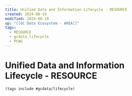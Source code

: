 ```yaml
---
title: Unified Data and Information Lifecycle - RESOURCE
created: 2024-08-19
modified: 2024-08-19
up: "[[GC Data Ecosystem - AREA]]"
tags:
  - RESOURCE
  - gcdata_lifecycle
  - PCWG
---
```

# Unified Data and Information Lifecycle - RESOURCE

```tasks
(tags include #gcdata/lifecycle)
```
